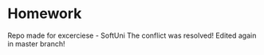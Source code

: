 # Homework
Repo made for excerciese - SoftUni
The conflict was resolved!
Edited again in master branch!